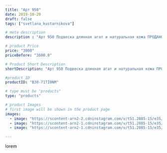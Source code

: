 ```yaml
---
title: "Арт 950"
date: 2019-10-20
draft: false
tags: ["svetlana_kustarnikova"]

# meta description
description : "Арт 950 Подвеска длинная агат и натуральная кожа ПРОДАНО"

# product Price
price: "3000"
priceBefore: "3600.0"

# Product Short Description
shortDescription: "Арт 950 Подвеска длинная агат и натуральная кожа ПРОДАНО"

#product ID
productID: "B30-71TI0NM"

# type must be "products"
type: "products"

# product Images
# first image will be shown in the product page
images:
  - image: "https://scontent-arn2-2.cdninstagram.com/v/t51.2885-15/e35/74807388_247903726169724_5898680441634120590_n.jpg?se=7&tp=1&_nc_ht=scontent-arn2-2.cdninstagram.com&_nc_cat=100&_nc_ohc=DDvUxnZgMuQAX_7JHxc&ccb=7-4&oh=c40b3da31d530fa808c20ede2ce31c6f&oe=60844891&ig_cache_key=MjE1ODYyNjkwMjAxMzc1NjAwMQ%3D%3D.2-ccb7-4"
  - image: "https://scontent-arn2-1.cdninstagram.com/v/t51.2885-15/e35/71207365_2500092193558348_3111075753470751480_n.jpg?se=7&tp=1&_nc_ht=scontent-arn2-1.cdninstagram.com&_nc_cat=104&_nc_ohc=nyb5wpZj-usAX8efiZ-&ccb=7-4&oh=e3099c8f5d9848f633e4b3475abcd9e5&oe=6084B2FA&ig_cache_key=MjE1ODYyNjkwMjAwNTQ0NTU1OA%3D%3D.2-ccb7-4"
  - image: "https://scontent-arn2-1.cdninstagram.com/v/t51.2885-15/e35/73420414_175310940191622_3334889575868770125_n.jpg?se=8&tp=1&_nc_ht=scontent-arn2-1.cdninstagram.com&_nc_cat=106&_nc_ohc=QomfCQtAu1wAX9mIAqz&ccb=7-4&oh=04076742ff889749d8098d9c72fd92b7&oe=60814FD9&ig_cache_key=MjE1ODYyNjkwMTk5NzA2NDY4MA%3D%3D.2-ccb7-4"

---
```

lorem
